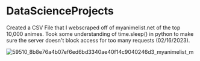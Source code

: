 # DataScienceProjects

Created a CSV File that I webscraped off of myanimelist.net of the top 10,000 animes. Took some understanding of time.sleep() in python to make sure the server doesn't block access for too many requests (02/16/2023).


![59510_8b8e76a4b07ef6ed6bd3340ae40f14c9040246d3_myanimelist_m](https://user-images.githubusercontent.com/28698665/219535929-f3beb799-d250-4367-8661-6d858e69ab38.png)
